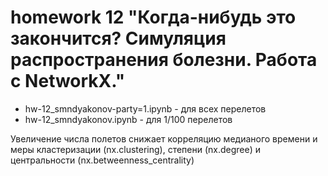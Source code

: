 # homework 12 "Когда-нибудь это закончится? Симуляция распространения болезни. Работа с NetworkX."

- hw-12_smndyakonov-party=1.ipynb - для всех перелетов
- hw-12_smndyakonov.ipynb - для 1/100 перелетов

Увеличение числа полетов снижает корреляцию медианого времени и меры кластеризации (nx.clustering), степени (nx.degree) и центральности (nx.betweenness_centrality)
